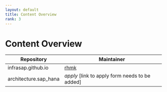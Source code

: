 ```yaml
---
layout: default
title: Content Overview
rank: 3
---
```


# Content Overview

Repository            | Maintainer
----------------------|----------------------
infrasap.github.io    | [rhmk](https://github.com/rhmk)
architecture.sap_hana | *apply* [link to apply form needs to be added]
